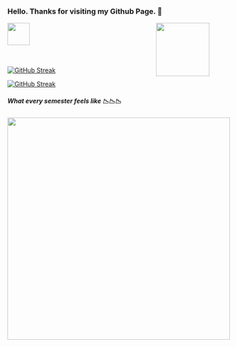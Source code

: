 ### Hello. Thanks for visiting my Github Page. 💬
<a href="https://kohjiawei.github.io/"><img align="middle" width="50" src="https://media.tenor.com/x2XR-ry0FR8AAAAi/maplestory-pink-bean.gif"></a>
<a href="https://www.sos.org.sg/"><img align="right" width="120" style="vertical-align:middle;margin:0px 50px" src="https://media.tenor.com/X7QofDb7Lu4AAAAC/gpa-gpa-drop.gif"></a>

<br> </br>
[![GitHub Streak](https://streak-stats.demolab.com?user=KohJiaWei&theme=ads-juicy-fresh&date_format=j%20M%5B%20Y%5D&mode=weekly&fire=b24bf3&ring=ffdd4c&border=ffd700)](https://www.linkedin.com/in/kohjiawei#gh-dark-mode-only)

[![GitHub Streak](https://streak-stats.demolab.com?user=KohJiaWei&theme=default&date_format=j%20M%5B%20Y%5D&mode=weekly&fire=b24bf3&ring=ffdd4c&border=ffd700)](https://www.linkedin.com/in/kohjiawei#gh-light-mode-only)

<!-- [![GitHub Streak](https://streak-stats.demolab.com?user=KohJiaWei&theme=ayu-light&date_format=j%20M%5B%20Y%5D&mode=weekly)](https://www.linkedin.com/in/kohjiawei#gh-light-mode-only)
 -->
 
<!-- <a href="https://tenor.com/view/mushroom-happy-orange-cute-smile-gif-14450265"><img align="left" width="120" src="https://media.tenor.com/d-zddNq2wYAAAAAi/mushroom-happy.gif"></a> -->

<!-- <a href="www.google.com"><img align="right" width="120" style="vertical-align:middle;margin:0px 50px" src="https://media.tenor.com/Y5CqvbxD-DsAAAAi/pepe-maplestory.gif"></a> -->

<!-- By the way, Github sanitization makes it very hard to use hover or scripts :( -->


<!-- 
<a><img align="left" width="250" height="400" src="https://media.tenor.com/uLwvYaB7_68AAAAC/convenience-store-pixel-art.gif"></a>
<a><img align="left" width="250" height="400" src="https://media.tenor.com/cZd414xYaS4AAAAC/gj.gif"></a> -->

<!-- <a><img align="left" width="250" height="400" src="https://media.tenor.com/Yf8G6kDYGAwAAAAC/aesthetic.gif"></a> -->
<!-- <a><img align="left" width="500" height="400" src="https://media.tenor.com/di4L-rP01kYAAAAC/pixel-art-water-falls.gif"></a> -->
<!-- <a><img align="left" width="250" height="400" src="https://media.tenor.com/L0ExwySKHtMAAAAC/purple-aesthetic-purple.gif"></a> -->

<!-- Video Game Theme -->
##### What every semester feels like 📉📉📉
<a href="https://www.youtube.com/watch?v=Kjhyyf1CB4U"><img align="left" width="500" src="https://media.tenor.com/Jo3dyzR9iuwAAAAd/pixel-video-game.gif"></a>


<!-- Christmas Theme -->
<!-- <a><img align="left" src="https://media.tenor.com/4Qx7ZhTTzM4AAAAC/pixel-snow-art.gif"></a>  -->


<!-- hoyoung theme -->
<!-- <a><img align="left" width="700" height="500" src="https://orangemushroom.files.wordpress.com/2019/07/scroll-dream-garden-effect.gif?w=594&zoom=2"></a> -->



<!-- I just want to Iframe my gpa :( --!>
<!--
**KohJiaWei/KohJiaWei** is a ✨ _special_ ✨ repository because its `README.md` (this file) appears on your GitHub profile.

Here are some ideas to get you started:

- 🔭 I’m currently working on ...
- 🌱 I’m currently learning ...
- 👯 I’m looking to collaborate on ...
- 🤔 I’m looking for help with ...
- 💬 Ask me about ...
- 📫 How to reach me: ...
- 😄 Pronouns: ...
- ⚡ Fun fact: ...
-->
